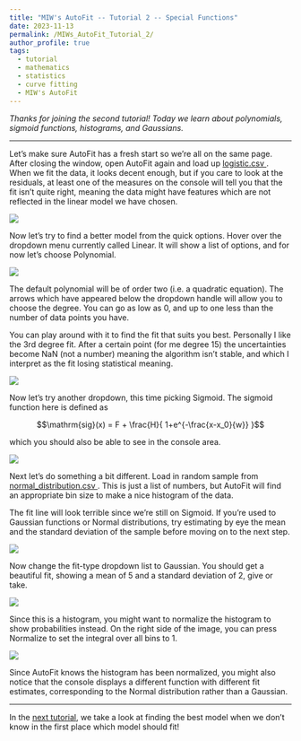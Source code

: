 ```yaml
---
title: "MIW's AutoFit -- Tutorial 2 -- Special Functions"
date: 2023-11-13
permalink: /MIWs_AutoFit_Tutorial_2/
author_profile: true
tags:
  - tutorial
  - mathematics
  - statistics
  - curve fitting
  - MIW's AutoFit
---
```


_Thanks for joining the second tutorial! Today we learn about polynomials,
sigmoid functions, histograms, and Gaussians._

---

Let’s make sure AutoFit has a fresh start so we’re all on the same page. After closing the window, open AutoFit again 
and load up 
<a href="http://mattingliswhalen.github.io/data/MIWsAutoFitTutorial/logistic.csv">
logistic.csv
</a>. When we fit the data, it looks decent enough, but if you care to look at the residuals, 
at least one of the measures on the console will tell you that the fit isn’t quite right, meaning the data might 
have features which are not reflected in the linear model we have chosen.

<img src="https://mattingliswhalen.github.io/images/MIWsAutoFitTutorial/logistic_linear.jpg">

Now let’s try to find a better model from the quick options. Hover over the dropdown menu currently called Linear. 
It will show a list of options, and for now let’s choose Polynomial.

<img src="https://mattingliswhalen.github.io/images/MIWsAutoFitTutorial/logistic_poly.jpg">

The default polynomial will be of order two (i.e. a quadratic equation). The arrows which have appeared below the 
dropdown handle will allow you to choose the degree. You can go as low as 0, and up to one less than the number 
of data points you have.

You can play around with it to find the fit that suits you best. Personally I like the 3rd degree fit. After a 
certain point (for me degree 15) the uncertainties become NaN (not a number) meaning the algorithm isn’t stable, 
and which I interpret as the fit losing statistical meaning.

<img src="https://mattingliswhalen.github.io/images/MIWsAutoFitTutorial/logistic_3rd.png">

Now let’s try another dropdown, this time picking Sigmoid. The sigmoid function here is defined as

$$\mathrm{sig}(x) = F + \frac{H}{ 1+e^{-\frac{x-x_0}{w}} }$$

which you should also be able to see in the console area.

<img src="https://mattingliswhalen.github.io/images/MIWsAutoFitTutorial/logistic_sigmoid.jpg">

Next let’s do something a bit different. Load in random sample from 
<a href="http://mattingliswhalen.github.io/data/MIWsAutoFitTutorial/normal_distribution.csv">
normal_distribution.csv
</a>. This is just a list of numbers, but AutoFit will find an appropriate bin size 
to make a nice histogram of the data.

The fit line will look terrible since we’re still on Sigmoid. If you’re used to Gaussian functions or 
Normal distributions, try estimating by eye the mean and the standard deviation of the sample 
before moving on to the next step.

<img src="https://mattingliswhalen.github.io/images/MIWsAutoFitTutorial/normal_sigmoid.jpg">


Now change the fit-type dropdown list to Gaussian. You should get a beautiful fit, showing a mean 
of 5 and a standard deviation of 2, give or take.

<img src="https://mattingliswhalen.github.io/images/MIWsAutoFitTutorial/normal_gaussian.jpg">

Since this is a histogram, you might want to normalize the histogram to show 
probabilities instead. On the right side of the image, you can press Normalize to set the integral over all bins to 1.

<img src="https://mattingliswhalen.github.io/images/MIWsAutoFitTutorial/normal_normal.jpg">

Since AutoFit knows the histogram has been normalized, you might also notice that the console displays 
a different function with different fit estimates, corresponding to the Normal distribution rather than a Gaussian.

---

In the [next tutorial](https://mattingliswhalen.github.io/MIWs_AutoFit_Tutorial_3/), we take a look at finding the best model
when we don’t know in the first place which model should fit!
